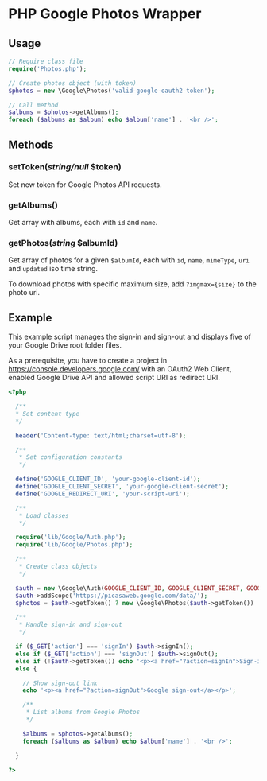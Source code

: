 # PHP Google Photos Wrapper

## Usage

```php
// Require class file
require('Photos.php');

// Create photos object (with token)
$photos = new \Google\Photos('valid-google-oauth2-token');

// Call method
$albums = $photos->getAlbums();
foreach ($albums as $album) echo $album['name'] . '<br />';
```

## Methods

### setToken(*string/null* $token)

Set new token for Google Photos API requests.

### getAlbums()

Get array with albums, each with `id` and `name`.

### getPhotos(*string* $albumId)

Get array of photos for a given `$albumId`, each with `id`, `name`, `mimeType`, `uri` and `updated` iso time string.

To download photos with specific maximum size, add `?imgmax={size}` to the photo uri.

## Example

This example script manages the sign-in and sign-out and displays five of your Google Drive root folder files.

As a prerequisite, you have to create a project in https://console.developers.google.com/ with an OAuth2 Web Client, enabled Google Drive API and allowed script URI as redirect URI.

```php
<?php

  /**
  * Set content type
  */

  header('Content-type: text/html;charset=utf-8');

  /**
   * Set configuration constants
   */

  define('GOOGLE_CLIENT_ID', 'your-google-client-id');
  define('GOOGLE_CLIENT_SECRET', 'your-google-client-secret');
  define('GOOGLE_REDIRECT_URI', 'your-script-uri');

  /**
   * Load classes
   */

  require('lib/Google/Auth.php');
  require('lib/Google/Photos.php');

  /**
   * Create class objects
   */

  $auth = new \Google\Auth(GOOGLE_CLIENT_ID, GOOGLE_CLIENT_SECRET, GOOGLE_REDIRECT_URI);
  $auth->addScope('https://picasaweb.google.com/data/');
  $photos = $auth->getToken() ? new \Google\Photos($auth->getToken()) : null;

  /**
   * Handle sign-in and sign-out
   */

  if ($_GET['action'] === 'signIn') $auth->signIn();
  else if ($_GET['action'] === 'signOut') $auth->signOut();
  else if (!$auth->getToken()) echo '<p><a href="?action=signIn">Sign-in to Google</a></p>';
  else {

    // Show sign-out link
    echo '<p><a href="?action=signOut">Google sign-out</a></p>';

    /**
     * List albums from Google Photos
     */

    $albums = $photos->getAlbums();
    foreach ($albums as $album) echo $album['name'] . '<br />';

  }

?>
```
